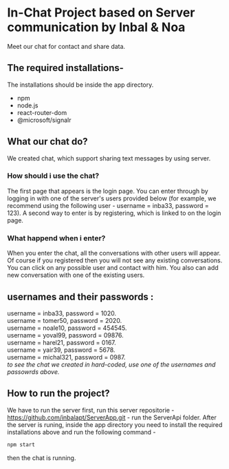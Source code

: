 # In-Chat Project based on Server communication by Inbal & Noa
Meet our chat for contact and share data.
## The required installations-
The installations should be inside the app directory.
* npm
* node.js
* react-router-dom
* @microsoft/signalr
## What our chat do?
We created chat, which support sharing text messages by using server.
### How should i use the chat?
The first page that appears is the login page. You can enter through
by logging in with one of the server's users provided below
(for example, we recommend using the following user - username = inba33, password = 123).
A second way to enter is by registering, which is linked to on the login page.
### What happend when i enter?
When you enter the chat, all the conversations with other users will appear.
Of course if you registered then you will not see any existing conversations.
You can click on any possible user and contact with him.
You also can add new conversation with one of the existing users. 
## usernames and their passwords :
username = inba33, password = 1020. <br/> 
username = tomer50, password = 2020. <br/>
username = noale10, password = 454545. <br/>
username = yoval99, password = 09876. <br/>
username = harel21, password = 0167. <br/>
username = yair39, password = 5678. <br/>
username = michal321, password = 0987. <br/>
*to see the chat we created in hard-coded, use one of the usernames and passowrds above.*
## How to run the project?
We have to run the server first, run this server repositorie - https://github.com/inbalapt/ServerApp.git - run the ServerApi folder.
After the server is runing, inside the app directory you need to install the required installations above and run the following command -
```bash
npm start
```
then the chat is running.

